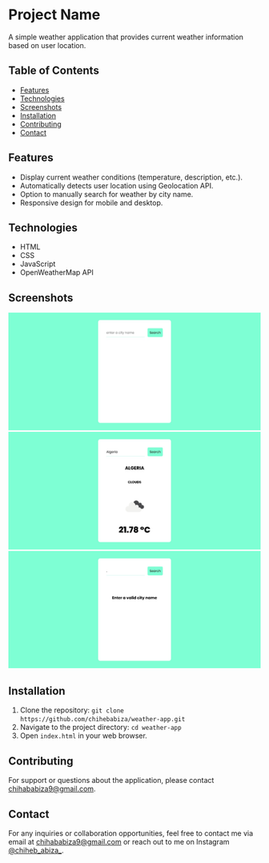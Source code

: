 <h1>Project Name</h1>

<p>A simple weather application that provides current weather information based on user location.</p>

<h2>Table of Contents</h2>
<ul>
    <li><a href="#features">Features</a></li>
    <li><a href="#technologies">Technologies</a></li>
    <li><a href="#screenshots">Screenshots</a></li>
    <li><a href="#installation">Installation</a></li>
    <li><a href="#contributing">Contributing</a></li>
    <li><a href="#contact">Contact</a></li>
</ul>

<h2 id="features">Features</h2>
<ul>
    <li>Display current weather conditions (temperature, description, etc.).</li>
    <li>Automatically detects user location using Geolocation API.</li>
    <li>Option to manually search for weather by city name.</li>
    <li>Responsive design for mobile and desktop.</li>
</ul>

<h2 id="technologies">Technologies</h2>
<ul>
    <li>HTML</li>
    <li>CSS</li>
    <li>JavaScript</li>
    <li>OpenWeatherMap API</li>
</ul>

<h2 id="screenshots">Screenshots</h2>
<img src="assets/2.jpeg">
<img src="assets/3.jpeg">
<img src="assets/1.jpeg">

<h2 id="installation">Installation</h2>
<ol>
    <li>Clone the repository: <code>git clone https://github.com/chihebabiza/weather-app.git</code></li>
    <li>Navigate to the project directory: <code>cd weather-app</code></li>
    <li>Open <code>index.html</code> in your web browser.</li>
</ol>

<h2 id="contributing">Contributing</h2>
<p>For support or questions about the application, please contact <a href="mailto:chihababiza9@gmail.com">chihababiza9@gmail.com</a>.</p>

<h2 id="contact">Contact</h2>
<p>For any inquiries or collaboration opportunities, feel free to contact me via email at <a href="mailto:chihababiza9@gmail.com">chihababiza9@gmail.com</a> or reach out to me on Instagram <a href="https://www.instagram.com/chiheb_abiza_/">@chiheb_abiza_</a>.</p>


